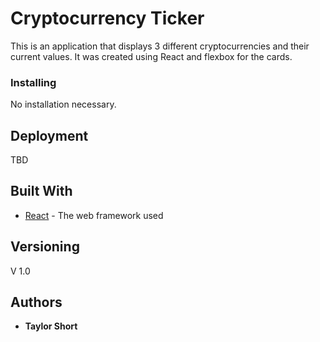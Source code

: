 # Cryptocurrency Ticker

This is an application that displays 3 different cryptocurrencies and their current values. It was created using React and flexbox for the cards.

### Installing

No installation necessary.

## Deployment

TBD

## Built With

* [React](https://reactjs.org/docs/getting-started.html) - The web framework used

## Versioning

V 1.0

## Authors

* **Taylor Short** 

